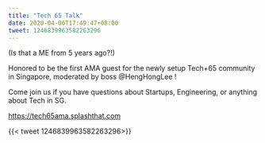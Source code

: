 ```yaml
---
title: "Tech 65 Talk"
date: 2020-04-06T17:49:47+08:00
tweet: 1246839963582263296
---
```


(Is that a ME from 5 years ago?!)

Honored to be the first AMA guest for the newly setup Tech+65 community in Singapore, moderated by boss @HengHongLee
!

Come join us if you have questions about Startups, Engineering, or anything about Tech in SG.

https://tech65ama.splashthat.com


{{< tweet 1246839963582263296>}}
